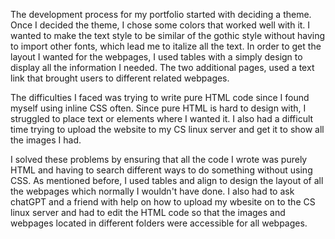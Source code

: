 The development process for my portfolio started with deciding a theme. Once I decided the theme, I chose some colors that worked well with it. I wanted to make the text style to be similar of the gothic style without having to import other fonts, which lead me to italize all the text. In order to get the layout I wanted for the webpages, I used tables with a simply design to display all the information I needed. The two additional pages, used a text link that brought users to different related webpages.

The difficulties I faced was trying to write pure HTML code since I found myself using inline CSS often. Since pure HTML is hard to design with, I struggled to place text or elements where I wanted it. I also had a difficult time trying to upload the website to my CS linux server and get it to show all the images I had. 

I solved these problems by ensuring that all the code I wrote was purely HTML and having to search different ways to do something without using CSS. As mentioned before, I used tables and align to design the layout of all the webpages which normally I wouldn't have done. I also had to ask chatGPT and a friend with help on how to upload my wbesite on to the CS linux server and had to edit the HTML code so that the images and webpages located in different folders were accessible for all webpages.